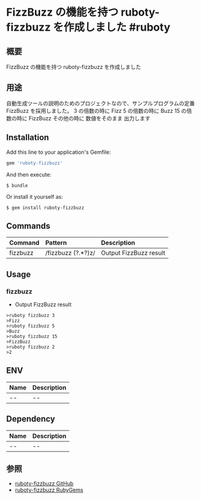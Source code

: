 # FizzBuzz の機能を持つ ruboty-fizzbuzz を作成しました #ruboty

## 概要
FizzBuzz の機能を持つ ruboty-fizzbuzz を作成しました

## 用途
自動生成ツールの説明のためのプロジェクトなので、サンプルプログラムの定番 FizzBuzz を採用しました。
3 の倍数の時に Fizz
5 の倍数の時に Buzz
15 の倍数の時に FizzBuzz
その他の時に 数値をそのまま
出力します

## Installation

Add this line to your application's Gemfile:

```ruby
gem 'ruboty-fizzbuzz'
```

And then execute:

    $ bundle

Or install it yourself as:

    $ gem install ruboty-fizzbuzz

## Commands

|Command|Pattern|Description|
|:--|:--|:--|
|fizzbuzz|/fizzbuzz (?<number>.*?)z/|Output FizzBuzz result|

## Usage
### fizzbuzz
* Output FizzBuzz result

~~~
>ruboty fizzbuzz 3
>Fizz
>ruboty fizzbuzz 5
>Buzz
>ruboty fizzbuzz 15
>FizzBuzz
>ruboty fizzbuzz 2
>2
~~~

## ENV

|Name|Description|
|:--|:--|
|--|--|

## Dependency

|Name|Description|
|:--|:--|
|--|--|

## 参照
* [ruboty-fizzbuzz GitHub](https://github.com/tbpgr/ruboty-fizzbuzz)
* [ruboty-fizzbuzz RubyGems](http://rubygems.org/gems/ruboty-fizzbuzz)
